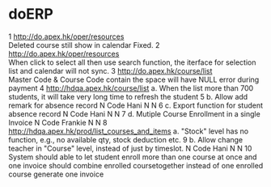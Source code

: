 # doERP
1	http://do.apex.hk/oper/resources	
	Deleted course still show in calendar	Fixed.
2	http://do.apex.hk/oper/resources	
	When click to select all then use search function, the iterface for selection list and calendar will not sync.
3	http://do.apex.hk/course/list	
	Master Code & Course Code contain the space will have NULL error during payment
4	http://hdqa.apex.hk/course/list	
	a. When the list more than 700 students, it will take very long time to refresh the student 
5	b. Allow add remark for absence record	N	Code		Hani	N	N
6	c. Export function for student absence record	N	Code		Hani	N	N
7	d. Mutiple Course Enrollment in a single Invoice	N	Code		Frankie	N	N
8	http://hdqa.apex.hk/prod/list_courses_and_items	
	a. "Stock" level has no function, e.g., no available qty, stock deduction etc.
9	b. Allow change teacher in "Course" level, instead of just by timeslot. 	N	Code		Hani	N	N
10	System should able to let student enroll more than one course at once and one invoice should combine enrolled coursetogether instead of one enrolled course 		generate one invoice
						
